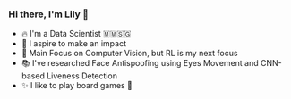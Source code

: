 ### Hi there, I'm Lily 👋 
- 🔥 I'm a Data Scientist  🇲🇲🇸🇬
- 🙋 I aspire to make an impact
- 🌌 Main Focus on Computer Vision, but RL is my next focus
- 📚 I've researched Face Antispoofing using Eyes Movement and CNN-based Liveness Detection
- ✨ I like to play board games 🤔
<!--
**PhooPyae/PhooPyae** is a ✨ _special_ ✨ repository because its `README.md` (this file) appears on your GitHub profile.

Here are some ideas to get you started:

- 🔭 I’m currently working as a Solution Architect but I'd love to be an AI Engineer
- 🌱 I’m currently learning Machine Learning, Data Scientist
- 👯 I’m looking to collaborate on ...
- 🤔 I’m looking for help with ...
- 💬 Ask me about ...
- 📫 How to reach me: ...
- 😄 Pronouns: ...
- ⚡ Fun fact: ...
-->
<!--
[![Lily's GitHub stats-Dark](https://git-stats-taupe.vercel.app/api?username=PhooPyae&show_icons=true&theme=dark#gh-dark-mode-only)](https://github.com/anuraghazra/github-readme-stats#gh-dark-mode-only)
[![Lily's GitHub stats-Light](https://git-stats-taupe.vercel.app/api?username=PhooPyae&show_icons=true&theme=default#gh-light-mode-only)](https://github.com/anuraghazra/github-readme-stats#gh-light-mode-only)

<!--![Top Langs](https://git-stats-taupe.vercel.app/api/top-langs/?username=PhooPyae&layout=compact)
